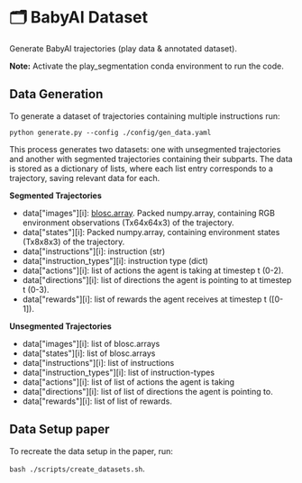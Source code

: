 # 🗂️ BabyAI Dataset

Generate BabyAI trajectories (play data & annotated dataset).

**Note:** Activate the play_segmentation conda environment to run the code.

## Data Generation

To generate a dataset of trajectories containing multiple instructions run:

```
python generate.py --config ./config/gen_data.yaml
```

This process generates two datasets: one with unsegmented trajectories and another with segmented trajectories containing their subparts. The data is stored as a dictionary of lists, where each list entry corresponds to a trajectory, saving relevant data for each.


**Segmented Trajectories**
- data["images"][i]: [blosc.array](https://www.blosc.org/python-blosc/reference.html). Packed numpy.array, containing RGB environment observations (Tx64x64x3) of the trajectory.
- data["states"][i]: Packed numpy.array, containing environment states (Tx8x8x3) of the trajectory.
- data["instructions"][i]: instruction (str)
- data["instruction_types"][i]: instruction type (dict)
- data["actions"][i]: list of actions the agent is taking at timestep t (0-2).
- data["directions"][i]: list of directions the agent is pointing to at timestep t (0-3).
- data["rewards"][i]: list of rewards the agent receives at timestep t (\[0-1\]).

**Unsegmented Trajectories**
- data["images"][i]: list of blosc.arrays
- data["states"][i]: list of blosc.arrays
- data["instructions"][i]: list of instructions
- data["instruction_types"][i]: list of instruction-types
- data["actions"][i]: list of list of actions the agent is taking
- data["directions"][i]: list of list of directions the agent is pointing to.
- data["rewards"][i]: list of list of rewards.


## Data Setup paper
To recreate the data setup in the paper, run:

`bash ./scripts/create_datasets.sh`.
